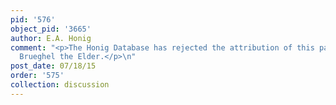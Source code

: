 ```yaml
---
pid: '576'
object_pid: '3665'
author: E.A. Honig
comment: "<p>The Honig Database has rejected the attribution of this painting to Jan
  Brueghel the Elder.</p>\n"
post_date: 07/18/15
order: '575'
collection: discussion
---
```

